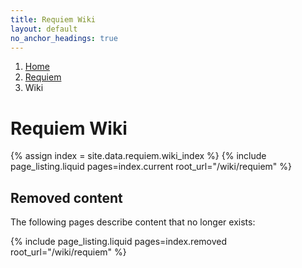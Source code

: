 ```yaml
---
title: Requiem Wiki
layout: default
no_anchor_headings: true
---
```


<nav aria-label="breadcrumb">
    <ol class="breadcrumb">
        <li class="breadcrumb-item"><a href="/">Home</a></li>
        <li class="breadcrumb-item"><a href="/wiki/requiem">Requiem</a></li>
        <li class="breadcrumb-item active" aria-current="page">Wiki</li>
    </ol>
</nav>

# Requiem Wiki

{% assign index = site.data.requiem.wiki_index %}
{% include page_listing.liquid pages=index.current root_url="/wiki/requiem" %}

## Removed content

The following pages describe content that no longer exists:

{% include page_listing.liquid pages=index.removed root_url="/wiki/requiem" %}

